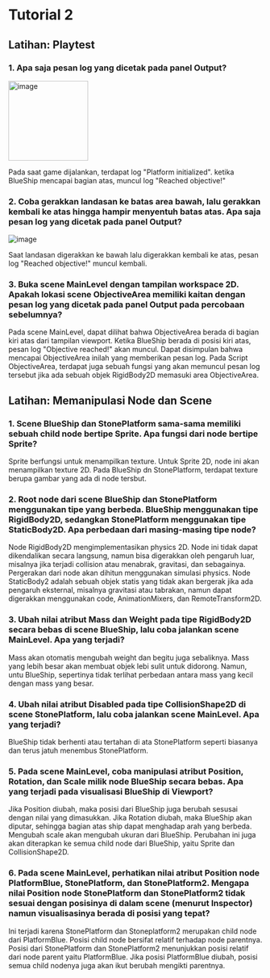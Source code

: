 # Tutorial 2

## Latihan: Playtest

### 1. Apa saja pesan log yang dicetak pada panel  Output?
<img width="158" alt="image" src="https://github.com/farahaulita/tutorial-2-gamedev/assets/92159879/6c8f083e-723c-4471-9814-ac674c2faa47">

Pada saat game dijalankan, terdapat log "Platform initialized". ketika BlueShip mencapai bagian atas, muncul log "Reached objective!"

### 2. Coba gerakkan landasan ke batas area bawah, lalu gerakkan kembali ke atas hingga hampir menyentuh batas atas. Apa saja pesan log yang dicetak pada panel Output?
![image](https://github.com/farahaulita/tutorial-2-gamedev/assets/92159879/463c69ad-8b37-433c-a0cd-46cbae99c312)

Saat landasan digerakkan ke bawah lalu digerakkan kembali ke atas, pesan log "Reached objective!" muncul kembali.

### 3. Buka scene MainLevel dengan tampilan workspace 2D. Apakah lokasi scene ObjectiveArea memiliki kaitan dengan pesan log yang dicetak pada panel Output pada percobaan sebelumnya?
Pada scene MainLevel, dapat dilihat bahwa ObjectiveArea berada di bagian kiri atas dari tampilan viewport. Ketika BlueShip berada di posisi kiri atas, pesan log "Objective reached!" akan muncul. Dapat disimpulan bahwa mencapai ObjectiveArea inilah yang memberikan pesan log. Pada Script ObjectiveArea, terdapat juga sebuah fungsi yang akan memuncul pesan log tersebut jika ada sebuah objek RigidBody2D memasuki area ObjectiveArea.

## Latihan: Memanipulasi Node dan Scene

### 1. Scene BlueShip dan StonePlatform sama-sama memiliki sebuah child node bertipe Sprite. Apa fungsi dari node bertipe Sprite?
Sprite berfungsi untuk menampilkan texture. Untuk Sprite 2D, node ini akan menampilkan texture 2D. Pada BlueShip dn StonePlatform, terdapat texture berupa gambar yang ada di node tersbut.

### 2. Root node dari scene BlueShip dan StonePlatform menggunakan tipe yang berbeda. BlueShip menggunakan tipe RigidBody2D, sedangkan StonePlatform menggunakan tipe StaticBody2D. Apa perbedaan dari masing-masing tipe node?
Node RigidBody2D mengimplementasikan physics 2D. Node ini tidak dapat dikendalikan secara langsung, namun bisa digerakkan oleh pengaruh luar, misalnya jika terjadi collision atau menabrak, gravitasi, dan sebagainya. Pergerakan dari node akan dihitun menggunakan simulasi physics. 
Node StaticBody2 adalah sebuah objek statis yang tidak akan bergerak jika ada pengaruh eksternal, misalnya gravitasi atau tabrakan, namun dapat digerakkan menggunakan code, AnimationMixers, dan RemoteTransform2D.

### 3. Ubah nilai atribut Mass dan Weight pada tipe RigidBody2D secara bebas di scene BlueShip, lalu coba jalankan scene MainLevel. Apa yang terjadi?
Mass akan otomatis mengubah weight dan begitu juga sebaliknya. Mass yang lebih besar akan membuat objek lebi sulit untuk didorong. Namun, untu BlueShip, sepertinya tidak terlihat perbedaan antara mass yang kecil dengan mass yang besar.

### 4. Ubah nilai atribut Disabled pada tipe CollisionShape2D di scene StonePlatform, lalu coba jalankan scene MainLevel. Apa yang terjadi?
BlueShip tidak berhenti atau tertahan di ata StonePlatform seperti biasanya dan terus jatuh menembus StonePlatform.

### 5. Pada scene MainLevel, coba manipulasi atribut Position, Rotation, dan Scale milik node BlueShip secara bebas. Apa yang terjadi pada visualisasi BlueShip di Viewport?
Jika Position diubah, maka posisi dari BlueShip juga berubah sesusai dengan nilai yang dimasukkan. Jika Rotation diubah, maka BlueShip akan diputar, sehingga bagian atas ship dapat menghadap arah yang berbeda. Mengubah scale akan mengubah ukuran dari BlueShip. Perubahan ini juga akan diterapkan ke semua child node dari BlueShip, yaitu Sprite dan CollisionShape2D.

### 6. Pada scene MainLevel, perhatikan nilai atribut Position node PlatformBlue, StonePlatform, dan StonePlatform2. Mengapa nilai Position node StonePlatform dan StonePlatform2 tidak sesuai dengan posisinya di dalam scene (menurut Inspector) namun visualisasinya berada di posisi yang tepat?
Ini terjadi karena StonePlatform dan Stoneplatform2 merupakan child node dari PlatformBlue. Posisi child node bersifat relatif terhadap node parentnya. Posisi dari StonePlatform dan StonePlatform2 menunjukkan posisi relatif dari node parent yaitu PlatformBlue. Jika posisi PlatformBlue diubah, posisi semua child nodenya juga akan ikut berubah mengikti parentnya.
